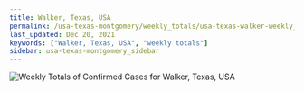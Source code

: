 ```yaml
---
title: Walker, Texas, USA
permalink: /usa-texas-montgomery/weekly_totals/usa-texas-walker-weekly_totals.html
last_updated: Dec 20, 2021
keywords: ["Walker, Texas, USA", "weekly totals"]
sidebar: usa-texas-montgomery_sidebar
---
```


![Weekly Totals of Confirmed Cases for Walker, Texas, USA](/covid_tracker/images/graphs/usa-texas-walker-weekly_totals_graph.png)
